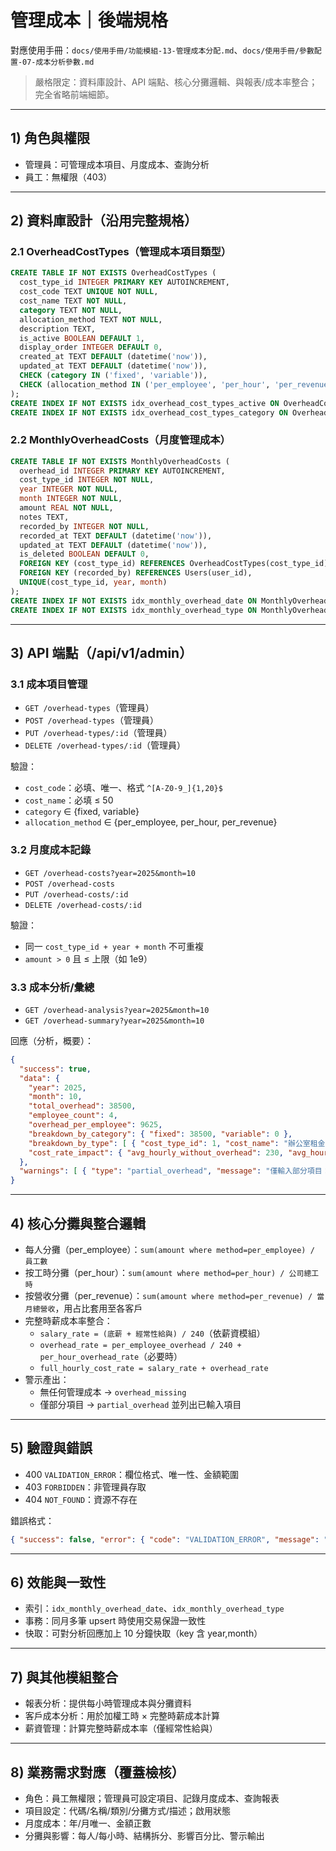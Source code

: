 # 管理成本｜後端規格

對應使用手冊：`docs/使用手冊/功能模組-13-管理成本分配.md`、`docs/使用手冊/參數配置-07-成本分析參數.md`

> 嚴格限定：資料庫設計、API 端點、核心分攤邏輯、與報表/成本率整合；完全省略前端細節。

---

## 1) 角色與權限
- 管理員：可管理成本項目、月度成本、查詢分析
- 員工：無權限（403）

---

## 2) 資料庫設計（沿用完整規格）

### 2.1 OverheadCostTypes（管理成本項目類型）
```sql
CREATE TABLE IF NOT EXISTS OverheadCostTypes (
  cost_type_id INTEGER PRIMARY KEY AUTOINCREMENT,
  cost_code TEXT UNIQUE NOT NULL,
  cost_name TEXT NOT NULL,
  category TEXT NOT NULL,
  allocation_method TEXT NOT NULL,
  description TEXT,
  is_active BOOLEAN DEFAULT 1,
  display_order INTEGER DEFAULT 0,
  created_at TEXT DEFAULT (datetime('now')),
  updated_at TEXT DEFAULT (datetime('now')),
  CHECK (category IN ('fixed', 'variable')),
  CHECK (allocation_method IN ('per_employee', 'per_hour', 'per_revenue'))
);
CREATE INDEX IF NOT EXISTS idx_overhead_cost_types_active ON OverheadCostTypes(is_active);
CREATE INDEX IF NOT EXISTS idx_overhead_cost_types_category ON OverheadCostTypes(category);
```

### 2.2 MonthlyOverheadCosts（月度管理成本）
```sql
CREATE TABLE IF NOT EXISTS MonthlyOverheadCosts (
  overhead_id INTEGER PRIMARY KEY AUTOINCREMENT,
  cost_type_id INTEGER NOT NULL,
  year INTEGER NOT NULL,
  month INTEGER NOT NULL,
  amount REAL NOT NULL,
  notes TEXT,
  recorded_by INTEGER NOT NULL,
  recorded_at TEXT DEFAULT (datetime('now')),
  updated_at TEXT DEFAULT (datetime('now')),
  is_deleted BOOLEAN DEFAULT 0,
  FOREIGN KEY (cost_type_id) REFERENCES OverheadCostTypes(cost_type_id),
  FOREIGN KEY (recorded_by) REFERENCES Users(user_id),
  UNIQUE(cost_type_id, year, month)
);
CREATE INDEX IF NOT EXISTS idx_monthly_overhead_date ON MonthlyOverheadCosts(year, month);
CREATE INDEX IF NOT EXISTS idx_monthly_overhead_type ON MonthlyOverheadCosts(cost_type_id);
```

---

## 3) API 端點（/api/v1/admin）

### 3.1 成本項目管理
- `GET /overhead-types`（管理員）
- `POST /overhead-types`（管理員）
- `PUT /overhead-types/:id`（管理員）
- `DELETE /overhead-types/:id`（管理員）

驗證：
- `cost_code`：必填、唯一、格式 `^[A-Z0-9_]{1,20}$`
- `cost_name`：必填 ≤ 50
- `category` ∈ {fixed, variable}
- `allocation_method` ∈ {per_employee, per_hour, per_revenue}

### 3.2 月度成本記錄
- `GET /overhead-costs?year=2025&month=10`
- `POST /overhead-costs`
- `PUT /overhead-costs/:id`
- `DELETE /overhead-costs/:id`

驗證：
- 同一 `cost_type_id + year + month` 不可重複
- `amount > 0` 且 ≤ 上限（如 1e9）

### 3.3 成本分析/彙總
- `GET /overhead-analysis?year=2025&month=10`
- `GET /overhead-summary?year=2025&month=10`

回應（分析，概要）：
```json
{
  "success": true,
  "data": {
    "year": 2025,
    "month": 10,
    "total_overhead": 38500,
    "employee_count": 4,
    "overhead_per_employee": 9625,
    "breakdown_by_category": { "fixed": 38500, "variable": 0 },
    "breakdown_by_type": [ { "cost_type_id": 1, "cost_name": "辦公室租金", "amount": 25000, "percentage": 64.9 } ],
    "cost_rate_impact": { "avg_hourly_without_overhead": 230, "avg_hourly_with_overhead": 285, "overhead_impact_percentage": 24.0 }
  },
  "warnings": [ { "type": "partial_overhead", "message": "僅輸入部分項目：RENT, INTERNET" } ]
}
```

---

## 4) 核心分攤與整合邏輯
- 每人分攤（per_employee）：`sum(amount where method=per_employee) / 員工數`
- 按工時分攤（per_hour）：`sum(amount where method=per_hour) / 公司總工時`
- 按營收分攤（per_revenue）：`sum(amount where method=per_revenue) / 當月總營收`，用占比套用至各客戶
- 完整時薪成本率整合：
  - `salary_rate = (底薪 + 經常性給與) / 240`（依薪資模組）
  - `overhead_rate = per_employee_overhead / 240 + per_hour_overhead_rate`（必要時）
  - `full_hourly_cost_rate = salary_rate + overhead_rate`
- 警示產出：
  - 無任何管理成本 → `overhead_missing`
  - 僅部分項目 → `partial_overhead` 並列出已輸入項目

---

## 5) 驗證與錯誤
- 400 `VALIDATION_ERROR`：欄位格式、唯一性、金額範圍
- 403 `FORBIDDEN`：非管理員存取
- 404 `NOT_FOUND`：資源不存在

錯誤格式：
```json
{ "success": false, "error": { "code": "VALIDATION_ERROR", "message": "該月份已有此項目記錄" } }
```

---

## 6) 效能與一致性
- 索引：`idx_monthly_overhead_date`、`idx_monthly_overhead_type`
- 事務：同月多筆 upsert 時使用交易保證一致性
- 快取：可對分析回應加上 10 分鐘快取（key 含 year,month）

---

## 7) 與其他模組整合
- 報表分析：提供每小時管理成本與分攤資料
- 客戶成本分析：用於加權工時 × 完整時薪成本計算
- 薪資管理：計算完整時薪成本率（僅經常性給與）

---

## 8) 業務需求對應（覆蓋檢核）
- 角色：員工無權限；管理員可設定項目、記錄月度成本、查詢報表
- 項目設定：代碼/名稱/類別/分攤方式/描述；啟用狀態
- 月度成本：年/月唯一、金額正數
- 分攤與影響：每人/每小時、結構拆分、影響百分比、警示輸出

